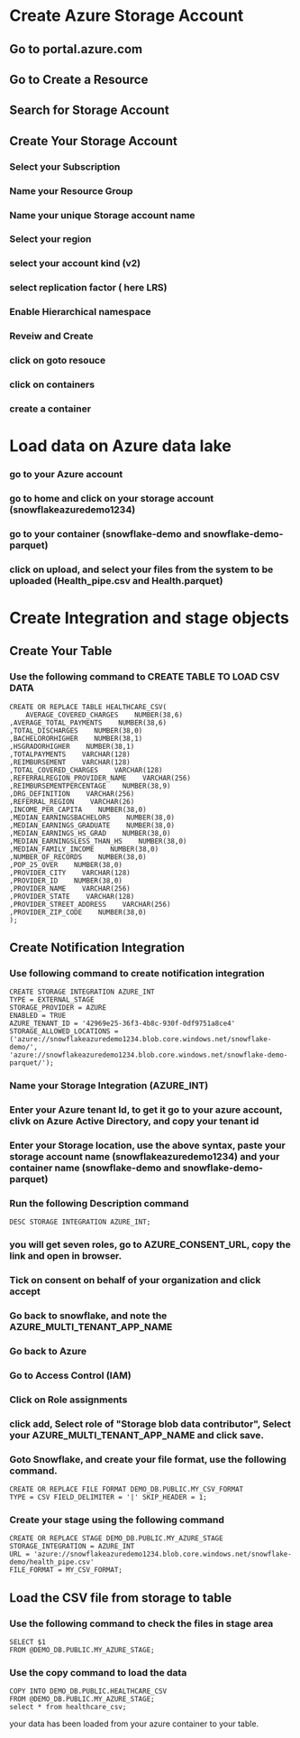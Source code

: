 # Create Azure Storage Account

## Go to portal.azure.com

## Go to Create a Resource

## Search for Storage Account

## Create Your Storage Account

### Select your Subscription
### Name your Resource Group
### Name your unique Storage account name
### Select your region
### select your account kind (v2)
### select replication factor ( here LRS)
### Enable Hierarchical namespace
### Reveiw and Create
### click on goto resouce
### click on containers
### create a container

# Load data on Azure data lake

### go to your Azure account
### go to home and click on your storage account (snowflakeazuredemo1234)
### go to your container (snowflake-demo and snowflake-demo-parquet)
### click on upload, and select your files from the system to be uploaded (Health_pipe.csv and Health.parquet)

# Create Integration and stage objects

## Create Your Table

### Use the following command to CREATE TABLE TO LOAD CSV DATA
	CREATE OR REPLACE TABLE HEALTHCARE_CSV(
    	AVERAGE_COVERED_CHARGES    NUMBER(38,6)  
   	,AVERAGE_TOTAL_PAYMENTS    NUMBER(38,6)  
   	,TOTAL_DISCHARGES    NUMBER(38,0)  
   	,BACHELORORHIGHER    NUMBER(38,1)  
   	,HSGRADORHIGHER    NUMBER(38,1)  
   	,TOTALPAYMENTS    VARCHAR(128)  
   	,REIMBURSEMENT    VARCHAR(128)  
   	,TOTAL_COVERED_CHARGES    VARCHAR(128) 
   	,REFERRALREGION_PROVIDER_NAME    VARCHAR(256)  
   	,REIMBURSEMENTPERCENTAGE    NUMBER(38,9)  
   	,DRG_DEFINITION    VARCHAR(256)  
   	,REFERRAL_REGION    VARCHAR(26)  
   	,INCOME_PER_CAPITA    NUMBER(38,0)  
   	,MEDIAN_EARNINGSBACHELORS    NUMBER(38,0)  
   	,MEDIAN_EARNINGS_GRADUATE    NUMBER(38,0)  
   	,MEDIAN_EARNINGS_HS_GRAD    NUMBER(38,0)  
   	,MEDIAN_EARNINGSLESS_THAN_HS    NUMBER(38,0)  
   	,MEDIAN_FAMILY_INCOME    NUMBER(38,0)  
   	,NUMBER_OF_RECORDS    NUMBER(38,0)  
   	,POP_25_OVER    NUMBER(38,0)  
   	,PROVIDER_CITY    VARCHAR(128)  
   	,PROVIDER_ID    NUMBER(38,0)  
   	,PROVIDER_NAME    VARCHAR(256)  
   	,PROVIDER_STATE    VARCHAR(128)  
   	,PROVIDER_STREET_ADDRESS    VARCHAR(256)  
   	,PROVIDER_ZIP_CODE    NUMBER(38,0)  
	);

## Create Notification Integration

### Use following command to create notification integration
	CREATE STORAGE INTEGRATION AZURE_INT
  	TYPE = EXTERNAL_STAGE
  	STORAGE_PROVIDER = AZURE
  	ENABLED = TRUE
  	AZURE_TENANT_ID = '42969e25-36f3-4b8c-930f-0df9751a8ce4'
	STORAGE_ALLOWED_LOCATIONS = ('azure://snowflakeazuredemo1234.blob.core.windows.net/snowflake-demo/', 'azure://snowflakeazuredemo1234.blob.core.windows.net/snowflake-demo-parquet/');
### Name your Storage Integration (AZURE_INT)
### Enter your Azure tenant Id, to get it go to your azure account, clivk on Azure Active Directory, and copy your tenant id
### Enter your Storage location, use the above syntax, paste your storage account name (snowflakeazuredemo1234) and your container name (snowflake-demo and snowflake-demo-parquet)
### Run the following Description command
	DESC STORAGE INTEGRATION AZURE_INT;
### you will get seven roles, go to AZURE_CONSENT_URL, copy the link and open in browser.
### Tick on consent on behalf of your organization and click accept
### Go back to snowflake, and note the AZURE_MULTI_TENANT_APP_NAME
### Go back to Azure
### Go to Access Control (IAM)
### Click on Role assignments
### click add, Select role of "Storage blob data contributor", Select your AZURE_MULTI_TENANT_APP_NAME and click save.
### Goto Snowflake, and create your file format, use the following command.
	CREATE OR REPLACE FILE FORMAT DEMO_DB.PUBLIC.MY_CSV_FORMAT
	TYPE = CSV FIELD_DELIMITER = '|' SKIP_HEADER = 1;
### Create your stage using the following command
	CREATE OR REPLACE STAGE DEMO_DB.PUBLIC.MY_AZURE_STAGE
	STORAGE_INTEGRATION = AZURE_INT
	URL = 'azure://snowflakeazuredemo1234.blob.core.windows.net/snowflake-demo/health_pipe.csv'
	FILE_FORMAT = MY_CSV_FORMAT;

## Load the CSV file from storage to table

### Use the following command to check the files in stage area
	SELECT $1
	FROM @DEMO_DB.PUBLIC.MY_AZURE_STAGE;

### Use the copy command to load the data
	COPY INTO DEMO_DB.PUBLIC.HEALTHCARE_CSV
	FROM @DEMO_DB.PUBLIC.MY_AZURE_STAGE;
	select * from healthcare_csv; 

your data has been loaded from your azure container to your table.

